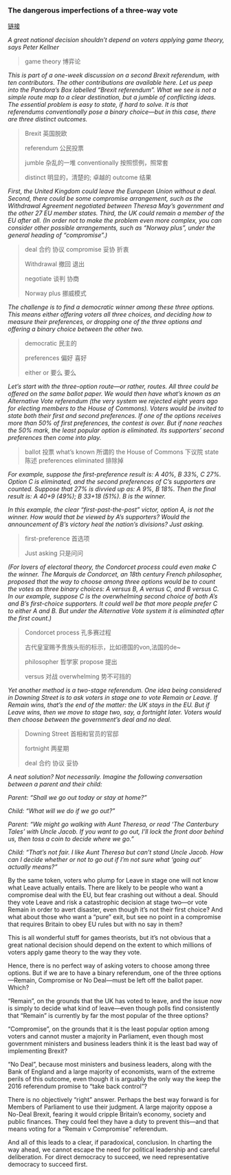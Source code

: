 ### The dangerous imperfections of a three-way vote

[链接](https://www.economist.com/open-future/2019/01/15/the-dangerous-imperfections-of-a-three-way-vote)

*A great national decision shouldn’t depend on voters applying game theory, says Peter Kellner*

> game theory 博弈论

*This is part of a one-week discussion on a second Brexit referendum, with ten contributors. The other contributions are available here.*
*Let us peep into the Pandora’s Box labelled “Brexit referendum”. What we see is not a simple route map to a clear destination, but a jumble of conflicting ideas. The essential problem is easy to state, if hard to solve. It is that referendums conventionally pose a binary choice—but in this case, there are three distinct outcomes.*

> Brexit  英国脱欧
>
> referendum  公民投票
>
> jumble   杂乱的一堆     conventionally    按照惯例，照常套
>
> distinct  明显的，清楚的;   卓越的    outcome 结果

*First, the United Kingdom could leave the European Union without a deal. Second, there could be some compromise arrangement, such as the Withdrawal Agreement negotiated between Theresa May’s government and the other 27 EU member states. Third, the UK could remain a member of the EU after all. (In order not to make the problem even more complex, you can consider other possible arrangements, such as “Norway plus”, under the general heading of “compromise”.)*

> deal  合约 协议   compromise  妥协 折衷
>
> Withdrawal  撤回 退出
>
> negotiate  谈判 协商
>
> Norway plus 挪威模式





*The challenge is to find a democratic winner among these three options. This means either offering voters all three choices, and deciding how to measure their preferences, or dropping one of the three options and offering a binary choice between the other two.*

> democratic 民主的
>
> preferences 偏好 喜好
>
> either or 要么 要么

*Let’s start with the three-option route—or rather, routes. All three could be offered on the same ballot paper. We would then have what’s known as an Alternative Vote referendum (the very system we rejected eight years ago for electing members to the House of Commons). Voters would be invited to state both their first and second preferences. If one of the options receives more than 50% of first preferences, the contest is over. But if none reaches the 50% mark, the least popular option is eliminated. Its supporters’ second preferences then come into play.*

> ballot 投票    what’s known  所谓的 
> the House of Commons 下议院  state 陈述
> preferences      eliminated  排除掉

*For example, suppose the first-preference result is: A 40%, B 33%, C 27%. Option C is eliminated, and the second preferences of C’s supporters are counted. Suppose that 27% is divvied up as: A 9%, B 18%. Then the final result is: A 40+9 (49%); B 33+18 (51%). B is the winner.*

*In this example, the clear “first-past-the-post” victor, option A, is not the winner. How would that be viewed by A’s supporters? Would the announcement of B’s victory heal the nation’s divisions? Just asking.*

> first-preference 首选项
>
>  Just asking  只是问问

*(For lovers of electoral theory, the Condorcet process could even make C the winner. The Marquis de Condorcet, an 18th century French philosopher, proposed that the way to choose among three options would be to count the votes as three binary choices: A versus B, A versus C, and B versus C. In our example, suppose C is the overwhelming second choice of both A’s and B’s first-choice supporters. It could well be that more people prefer C to either A and B. But under the Alternative Vote system it is eliminated after the first count.)*

> Condorcet process 孔多赛过程  
>
> 古代皇室赐予贵族头衔的标示，比如德国的von,法国的de~
>
> philosopher 哲学家  propose 提出    
>
> versus 对战    overwhelming  势不可挡的

*Yet another method is a two-stage referendum. One idea being considered in Downing Street is to ask voters in stage one to vote Remain or Leave. If Remain wins, that’s the end of the matter: the UK stays in the EU. But if Leave wins, then we move to stage two, say, a fortnight later. Voters would then choose between the government’s deal and no deal.*

> Downing Street  首相和官员的官邸
>
> fortnight 两星期
>
> deal  合约 协议 妥协

*A neat solution? Not necessarily. Imagine the following conversation between a parent and their child:*

*Parent: “Shall we go out today or stay at home?”*

*Child: “What will we do if we go out?”*

*Parent: “We might go walking with Aunt Theresa, or read ‘The Canterbury Tales’ with Uncle Jacob. If you want to go out, I’ll lock the front door behind us, then toss a coin to decide where we go.”*

*Child: “That’s not fair. I like Aunt Theresa but can’t stand Uncle Jacob. How can I decide whether or not to go out if I’m not sure what ‘going out’ actually means?”*

By the same token, voters who plump for Leave in stage one will not know what Leave actually entails. There are likely to be people who want a compromise deal with the EU, but fear crashing out without a deal. Should they vote Leave and risk a catastrophic decision at stage two—or vote Remain in order to avert disaster, even though it’s not their first choice? And what about those who want a “pure” exit, but see no point in a compromise that requires Britain to obey EU rules but with no say in them?

>
>
>



This is all wonderful stuff for games theorists, but it’s not obvious that a great national decision should depend on the extent to which millions of voters apply game theory to the way they vote.

Hence, there is no perfect way of asking voters to choose among three options. But if we are to have a binary referendum, one of the three options—Remain, Compromise or No Deal—must be left off the ballot paper. Which?

“Remain”, on the grounds that the UK has voted to leave, and the issue now is simply to decide what kind of leave—even though polls find consistently that “Remain” is currently by far the most popular of the three options?

“Compromise”, on the grounds that it is the least popular option among voters and cannot muster a majority in Parliament, even though most government ministers and business leaders think it is the least bad way of implementing Brexit?

“No Deal”, because most ministers and business leaders, along with the Bank of England and a large majority of economists, warn of the extreme perils of this outcome, even though it is arguably the only way the keep the 2016 referendum promise to “take back control”?

There is no objectively “right” answer. Perhaps the best way forward is for Members of Parliament to use their judgment. A large majority oppose a No-Deal Brexit, fearing it would cripple Britain’s economy, society and public finances. They could feel they have a duty to prevent this—and that means voting for a “Remain v Compromise” referendum.

And all of this leads to a clear, if paradoxical, conclusion. In charting the way ahead, we cannot escape the need for political leadership and careful deliberation. For direct democracy to succeed, we need representative democracy to succeed first.